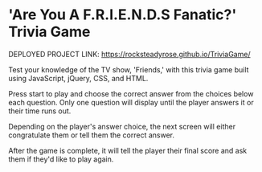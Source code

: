 # 'Are You A F.R.I.E.N.D.S Fanatic?' Trivia Game
DEPLOYED PROJECT LINK: https://rocksteadyrose.github.io/TriviaGame/

Test your knowledge of the TV show, 'Friends,' with this trivia game built using JavaScript, jQuery, CSS, and HTML.

Press start to play and choose the correct answer from the choices below each question. Only one question will display until the player answers it or their time runs out.

Depending on the player's answer choice, the next screen will either congratulate them or tell them the correct answer.

After the game is complete, it will tell the player their final score and ask them if they'd like to play again.
